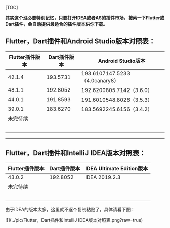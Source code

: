 [TOC]

**其实这个没必要特别记忆，只要打开IDEA或者AS的插件市场，搜索一下Flutter或Dart插件，会自动提供最适合的插件版本供你下载。**

## Flutter，Dart插件和Android Studio版本对照表：

Flutter插件版本|Dart插件版本|Android Studio版本
----|----|----
42.1.4|193.5731|193.6107147.5233（4.0canary8）
48.1.1|192.8052|192.6200805.7142（3.6.0）
44.0.1|191.8593|191.6010548.8026（3.5.3）
39.0.1|183.6270|183.5692245.6156（3.4.2）
未完待续||
||
||
||
||
||


----

## Flutter，Dart插件和IntelliJ IDEA版本对照表：

Flutter插件版本|Dart插件版本|IDEA Ultimate Edition版本
----|----|----
43.0.2|192.8052|IDEA 2019.2.3
未完待续||
||
||
||
||
||

由于IDEA的版本太多，这里就不逐个复制粘贴了，具体请看下图：

![](../pic/Flutter，Dart插件和IntelliJ IDEA版本对照表.png?raw=true)

